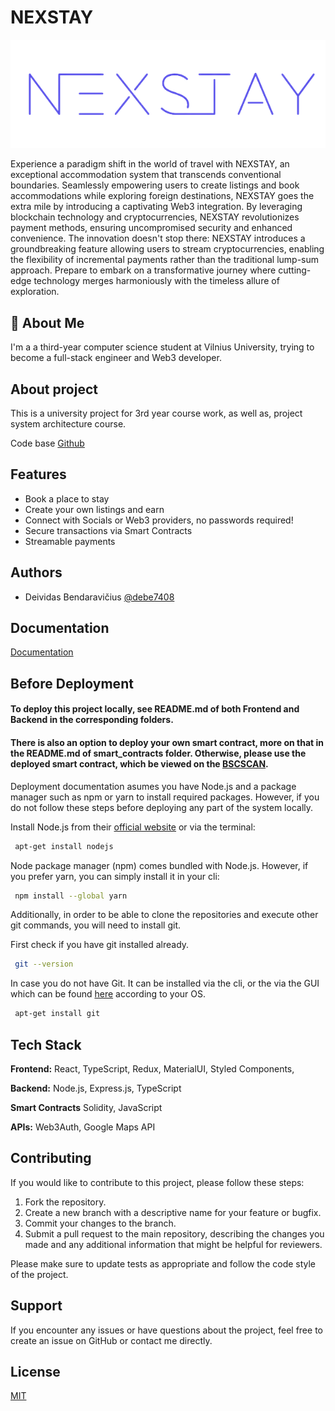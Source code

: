 # NEXSTAY
<p align="center">
  <img src="frontend/src/assets/logo.png" />
</p>


Experience a paradigm shift in the world of travel with NEXSTAY, an exceptional accommodation system that transcends conventional boundaries. Seamlessly empowering users to create listings and book accommodations while exploring foreign destinations, NEXSTAY goes the extra mile by introducing a captivating Web3 integration. By leveraging blockchain technology and cryptocurrencies, NEXSTAY revolutionizes payment methods, ensuring uncompromised security and enhanced convenience. The innovation doesn't stop there: NEXSTAY introduces a groundbreaking feature allowing users to stream cryptocurrencies, enabling the flexibility of incremental payments rather than the traditional lump-sum approach. Prepare to embark on a transformative journey where cutting-edge technology merges harmoniously with the timeless allure of exploration.

## 🚀 About Me

I'm a a third-year computer science student at Vilnius University, trying to become a full-stack engineer and Web3 developer.

## About project

This is a university project for 3rd year course work, as well as, project system architecture course.

Code base [Github](https://github.com/debe7408/nexstay-web3)

## Features

- Book a place to stay
- Create your own listings and earn
- Connect with Socials or Web3 providers, no passwords required!
- Secure transactions via Smart Contracts
- Streamable payments

## Authors

- Deividas Bendaravičius [@debe7408](https://github.com/debe7408)

## Documentation

[Documentation](https://github.com/debe7408/nexstay-web3/blob/main/Documentation_v2.pdf)

## Before Deployment

#### To deploy this project locally, see README.md of both Frontend and Backend in the corresponding folders.

#### There is also an option to deploy your own smart contract, more on that in the README.md of smart_contracts folder. Otherwise, please use the deployed smart contract, which be viewed on the [BSCSCAN](https://testnet.bscscan.com/address/0x6a81e84c64ae23c6a4dc09714f2e94fa45126248).

Deployment documentation asumes you have Node.js and a package manager such as npm or yarn to install required packages.
However, if you do not follow these steps before deploying any part of the system locally.

Install Node.js from their [official website](https://nodejs.org/en/download) or via the terminal:

```bash
 apt-get install nodejs
```

Node package manager (npm) comes bundled with Node.js. However, if you prefer yarn, you can simply install it in your cli:

```bash
 npm install --global yarn
```

Additionally, in order to be able to clone the repositories and execute other git commands, you will need to install git.

First check if you have git installed already.

```bash
 git --version
```

In case you do not have Git. It can be installed via the cli, or the via the GUI which can be found [here](https://git-scm.com/downloads) according to your OS.

```bash
 apt-get install git
```

## Tech Stack

**Frontend:** React, TypeScript, Redux, MaterialUI, Styled Components,

**Backend:** Node.js, Express.js, TypeScript

**Smart Contracts** Solidity, JavaScript

**APIs:** Web3Auth, Google Maps API

## Contributing

If you would like to contribute to this project, please follow these steps:

1. Fork the repository.
2. Create a new branch with a descriptive name for your feature or bugfix.
3. Commit your changes to the branch.
4. Submit a pull request to the main repository, describing the changes you made and any additional information that might be helpful for reviewers.

Please make sure to update tests as appropriate and follow the code style of the project.

## Support

If you encounter any issues or have questions about the project, feel free to create an issue on GitHub or contact me directly.

## License

[MIT](https://choosealicense.com/licenses/mit/)
